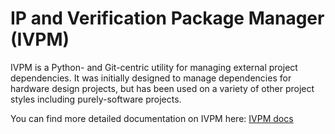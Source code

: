 # IP and Verification Package Manager (IVPM)

IVPM is a Python- and Git-centric utility for managing external 
project dependencies.  It was initially designed to manage dependencies
for hardware design projects, but has been used on a variety of other
project styles including purely-software projects.

You can find more detailed documentation on IVPM here: [IVPM docs](https://fvutils.github.io/ivpm)

